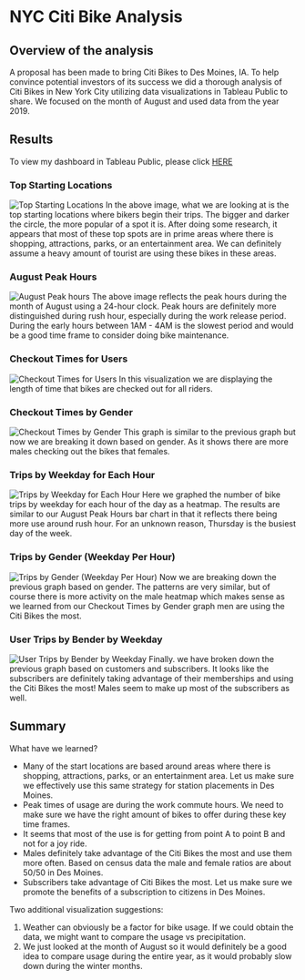 # NYC Citi Bike Analysis

## Overview of the analysis
A proposal has been made to bring Citi Bikes to Des Moines, IA. To help convince potential investors of its success we did a thorough analysis of Citi Bikes in New York City utilizing data visualizations in Tableau Public to share. We focused on the month of August and used data from the year 2019.

## Results

To view my dashboard in Tableau Public, please click [HERE](https://public.tableau.com/app/profile/ryan.whited/viz/NYCCitiBikeAnalysis_16162037420130/NYCCitibikeAnalysis)

### Top Starting Locations
![Top Starting Locations](https://github.com/RyanWhited/bikesharing/blob/main/images/NYCCitibike(1).jpg)
In the above image, what we are looking at is the top starting locations where bikers begin their trips. The bigger and darker the circle, the more popular of a spot it is. After doing some research, it appears that most of these top spots are in prime areas where there is shopping, attractions, parks, or an entertainment area. We can definitely assume a heavy amount of tourist are using these bikes in these areas.

### August Peak Hours
![August Peak hours](https://github.com/RyanWhited/bikesharing/blob/main/images/NYCCitibike(2).jpg)
The above image reflects the peak hours during the month of August using a 24-hour clock. Peak hours are definitely more distinguished during rush hour, especially during the work release period. During the early hours between 1AM - 4AM is the slowest period and would be a good time frame to consider doing bike maintenance.

### Checkout Times for Users
![Checkout Times for Users](https://github.com/RyanWhited/bikesharing/blob/main/images/NYCCitibike(3).jpg)
In this visualization we are displaying the length of time that bikes are checked out for all riders. 

### Checkout Times by Gender
![Checkout Times by Gender](https://github.com/RyanWhited/bikesharing/blob/main/images/NYCCitibike(4).jpg)
This graph is similar to the previous graph but now we are breaking it down based on gender. As it shows there are more males checking out the bikes that females.

### Trips by Weekday for Each Hour
![Trips by Weekday for Each Hour](https://github.com/RyanWhited/bikesharing/blob/main/images/NYCCitibike(5).jpg)
Here we graphed the number of bike trips by weekday for each hour of the day as a heatmap. The results are similar to our August Peak Hours bar chart in that it reflects there being more use around rush hour. For an unknown reason, Thursday is the busiest day of the week. 

### Trips by Gender (Weekday Per Hour)
![Trips by Gender (Weekday Per Hour)](https://github.com/RyanWhited/bikesharing/blob/main/images/NYCCitibike(6).jpg)
Now we are breaking down the previous graph based on gender. The patterns are very similar, but of course there is more activity on the male heatmap which makes sense as we learned from our Checkout Times by Gender graph men are using the Citi Bikes the most. 

### User Trips by Bender by Weekday
![User Trips by Bender by Weekday](https://github.com/RyanWhited/bikesharing/blob/main/images/NYCCitibike(7).jpg)
Finally. we have broken down the previous graph based on customers and subscribers. It looks like the subscribers are definitely taking advantage of their memberships and using the Citi Bikes the most! Males seem to make up most of the subscribers as well. 

## Summary
What have we learned? 
  - Many of the start locations are based around areas where there is shopping, attractions, parks, or an entertainment area. Let us make sure we effectively use this same strategy for station placements in Des Moines. 
  - Peak times of usage are during the work commute hours. We need to make sure we have the right amount of bikes to offer during these key time frames. 
  - It seems that most of the use is for getting from point A to point B and not for a joy ride. 
  - Males definitely take advantage of the Citi Bikes the most and use them more often. Based on census data the male and female ratios are about 50/50 in Des Moines. 
  - Subscribers take advantage of Citi Bikes the most. Let us make sure we promote the benefits of a subscription to citizens in Des Moines.

Two additional visualization suggestions:
  1. Weather can obviously be a factor for bike usage. If we could obtain the data, we might want to compare the usage vs precipitation. 
  2. We just looked at the month of August so it would definitely be a good idea to compare usage during the entire year, as it would probably slow down during the winter months. 




